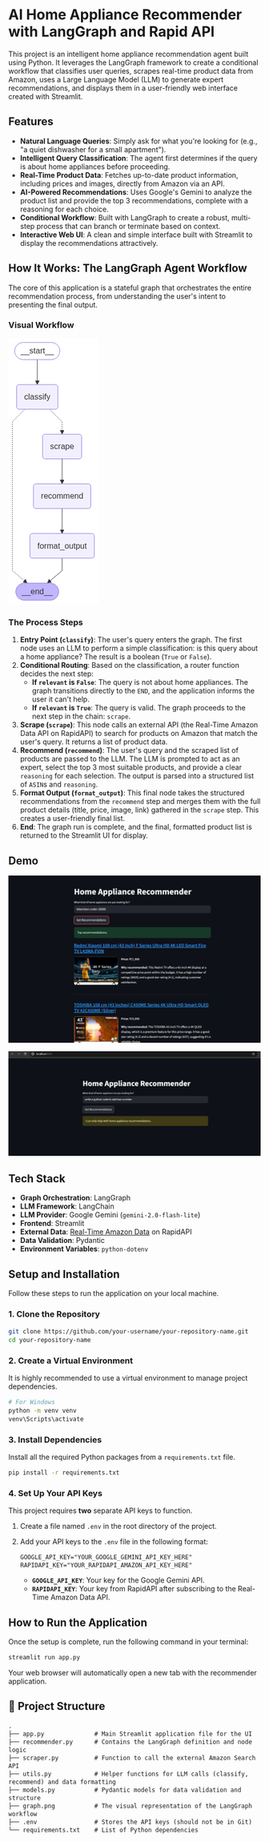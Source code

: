 # AI Home Appliance Recommender with LangGraph and Rapid API

This project is an intelligent home appliance recommendation agent built using Python. It leverages the LangGraph framework to create a conditional workflow that classifies user queries, scrapes real-time product data from Amazon, uses a Large Language Model (LLM) to generate expert recommendations, and displays them in a user-friendly web interface created with Streamlit.

## Features

-   **Natural Language Queries**: Simply ask for what you're looking for (e.g., "a quiet dishwasher for a small apartment").
-   **Intelligent Query Classification**: The agent first determines if the query is about home appliances before proceeding.
-   **Real-Time Product Data**: Fetches up-to-date product information, including prices and images, directly from Amazon via an API.
-   **AI-Powered Recommendations**: Uses Google's Gemini to analyze the product list and provide the top 3 recommendations, complete with a reasoning for each choice.
-   **Conditional Workflow**: Built with LangGraph to create a robust, multi-step process that can branch or terminate based on context.
-   **Interactive Web UI**: A clean and simple interface built with Streamlit to display the recommendations attractively.

## How It Works: The LangGraph Agent Workflow

The core of this application is a stateful graph that orchestrates the entire recommendation process, from understanding the user's intent to presenting the final output.

### Visual Workflow

![LangGraph Recommender Workflow](graph.png)

### The Process Steps

1.  **Entry Point (`classify`)**: The user's query enters the graph. The first node uses an LLM to perform a simple classification: is this query about a home appliance? The result is a boolean (`True` or `False`).
2.  **Conditional Routing**: Based on the classification, a router function decides the next step:
    *   **If `relevant` is `False`**: The query is not about home appliances. The graph transitions directly to the `END`, and the application informs the user it can't help.
    *   **If `relevant` is `True`**: The query is valid. The graph proceeds to the next step in the chain: `scrape`.
3.  **Scrape (`scrape`)**: This node calls an external API (the Real-Time Amazon Data API on RapidAPI) to search for products on Amazon that match the user's query. It returns a list of product data.
4.  **Recommend (`recommend`)**: The user's query and the scraped list of products are passed to the LLM. The LLM is prompted to act as an expert, select the top 3 most suitable products, and provide a clear `reasoning` for each selection. The output is parsed into a structured list of `ASIN`s and `reasoning`.
5.  **Format Output (`format_output`)**: This final node takes the structured recommendations from the `recommend` step and merges them with the full product details (title, price, image, link) gathered in the `scrape` step. This creates a user-friendly final list.
6.  **End**: The graph run is complete, and the final, formatted product list is returned to the Streamlit UI for display.

## Demo

![Chatbot Demo](demo1.png)

![Chatbot Demo](demo2.png)

## Tech Stack

-   **Graph Orchestration**: LangGraph
-   **LLM Framework**: LangChain
-   **LLM Provider**: Google Gemini (`gemini-2.0-flash-lite`)
-   **Frontend**: Streamlit
-   **External Data**: [Real-Time Amazon Data](https://rapidapi.com/letsscrape/api/real-time-amazon-data) on RapidAPI
-   **Data Validation**: Pydantic
-   **Environment Variables**: `python-dotenv`

## Setup and Installation

Follow these steps to run the application on your local machine.

### 1. Clone the Repository

```bash
git clone https://github.com/your-username/your-repository-name.git
cd your-repository-name
```

### 2. Create a Virtual Environment

It is highly recommended to use a virtual environment to manage project dependencies.

```bash
# For Windows
python -m venv venv
venv\Scripts\activate
```

### 3. Install Dependencies

Install all the required Python packages from a `requirements.txt` file.

```bash
pip install -r requirements.txt
```
### 4. Set Up Your API Keys

This project requires **two** separate API keys to function.

1.  Create a file named `.env` in the root directory of the project.
2.  Add your API keys to the `.env` file in the following format:

    ```env
    GOOGLE_API_KEY="YOUR_GOOGLE_GEMINI_API_KEY_HERE"
    RAPIDAPI_KEY="YOUR_RAPIDAPI_AMAZON_API_KEY_HERE"
    ```
    -   **`GOOGLE_API_KEY`**: Your key for the Google Gemini API.
    -   **`RAPIDAPI_KEY`**: Your key from RapidAPI after subscribing to the Real-Time Amazon Data API.


## How to Run the Application

Once the setup is complete, run the following command in your terminal:

```bash
streamlit run app.py
```

Your web browser will automatically open a new tab with the recommender application.

## 📂 Project Structure

```
.
├── app.py              # Main Streamlit application file for the UI
├── recommender.py      # Contains the LangGraph definition and node logic
├── scraper.py          # Function to call the external Amazon Search API
├── utils.py            # Helper functions for LLM calls (classify, recommend) and data formatting
├── models.py           # Pydantic models for data validation and structure
├── graph.png           # The visual representation of the LangGraph workflow
├── .env                # Stores the API keys (should not be in Git)
└── requirements.txt    # List of Python dependencies
```
